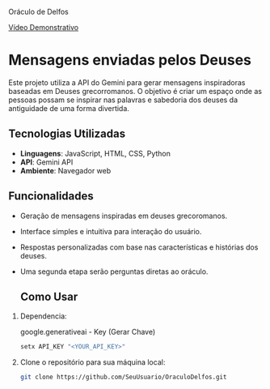 Oráculo de Delfos


[Vídeo Demonstrativo](https://youtu.be/r2CoSJzS_Ec)

# Mensagens enviadas pelos Deuses

Este projeto utiliza a API do Gemini para gerar mensagens inspiradoras baseadas em Deuses grecorromanos. O objetivo é criar um espaço onde as pessoas possam se inspirar nas palavras e sabedoria dos deuses da antiguidade de uma forma divertida.

## Tecnologias Utilizadas

- **Linguagens**: JavaScript, HTML, CSS, Python
- **API**: Gemini API
- **Ambiente**: Navegador web

## Funcionalidades

- Geração de mensagens inspiradas em deuses grecoromanos.
- Interface simples e intuitiva para interação do usuário.
- Respostas personalizadas com base nas características e histórias dos deuses.
- Uma segunda etapa serão perguntas diretas ao oráculo.


  ## Como Usar
  
1. Dependencia:

   google.generativeai - Key (Gerar Chave)
   
    ```bash
    setx API_KEY "<YOUR_API_KEY>"

2. Clone o repositório para sua máquina local:
   ```bash
   git clone https://github.com/SeuUsuario/OraculoDelfos.git




   
